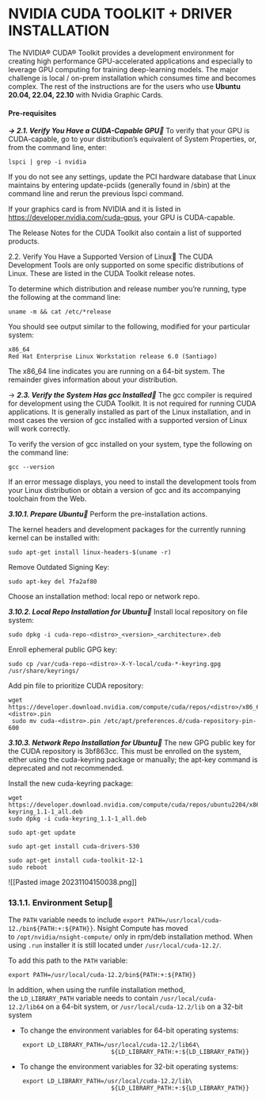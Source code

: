 # NVIDIA CUDA TOOLKIT + DRIVER INSTALLATION

The NVIDIA® CUDA® Toolkit provides a development environment for creating high performance GPU-accelerated applications and especially to leverage GPU computing for training deep-learning models. 
The major challenge is local / on-prem installation which consumes time and becomes complex. 
The rest of the instructions are for the users who use **Ubuntu 20.04, 22.04, 22.10** with Nvidia Graphic Cards. 

#### Pre-requisites

***-> 2.1. Verify You Have a CUDA-Capable GPU***
To verify that your GPU is CUDA-capable, go to your distribution’s equivalent of System Properties, or, from the command line, enter:

```
lspci | grep -i nvidia
```
If you do not see any settings, update the PCI hardware database that Linux maintains by entering update-pciids (generally found in /sbin) at the command line and rerun the previous lspci command.

If your graphics card is from NVIDIA and it is listed in https://developer.nvidia.com/cuda-gpus, your GPU is CUDA-capable.

The Release Notes for the CUDA Toolkit also contain a list of supported products.

2.2. Verify You Have a Supported Version of Linux
The CUDA Development Tools are only supported on some specific distributions of Linux. These are listed in the CUDA Toolkit release notes.

To determine which distribution and release number you’re running, type the following at the command line:

```
uname -m && cat /etc/*release
```
You should see output similar to the following, modified for your particular system:

```
x86_64
Red Hat Enterprise Linux Workstation release 6.0 (Santiago)
```
The x86_64 line indicates you are running on a 64-bit system. The remainder gives information about your distribution.

-> ***2.3. Verify the System Has gcc Installed***
The gcc compiler is required for development using the CUDA Toolkit. It is not required for running CUDA applications. It is generally installed as part of the Linux installation, and in most cases the version of gcc installed with a supported version of Linux will work correctly.

To verify the version of gcc installed on your system, type the following on the command line:

```
gcc --version
```
If an error message displays, you need to install the development tools from your Linux distribution or obtain a version of gcc and its accompanying toolchain from the Web.


***3.10.1. Prepare Ubuntu***
Perform the pre-installation actions.

The kernel headers and development packages for the currently running kernel can be installed with:

```
sudo apt-get install linux-headers-$(uname -r)
```
Remove Outdated Signing Key:

```
sudo apt-key del 7fa2af80
```
Choose an installation method: local repo or network repo.

***3.10.2. Local Repo Installation for Ubuntu***
Install local repository on file system:

```
sudo dpkg -i cuda-repo-<distro>_<version>_<architecture>.deb
```
Enroll ephemeral public GPG key:

```
sudo cp /var/cuda-repo-<distro>-X-Y-local/cuda-*-keyring.gpg /usr/share/keyrings/
```
Add pin file to prioritize CUDA repository:

```
wget https://developer.download.nvidia.com/compute/cuda/repos/<distro>/x86_64/cuda-<distro>.pin
 sudo mv cuda-<distro>.pin /etc/apt/preferences.d/cuda-repository-pin-600
```

***3.10.3. Network Repo Installation for Ubuntu***
The new GPG public key for the CUDA repository is 3bf863cc. This must be enrolled on the system, either using the cuda-keyring package or manually; the apt-key command is deprecated and not recommended.

Install the new cuda-keyring package:

```
wget https://developer.download.nvidia.com/compute/cuda/repos/ubuntu2204/x86_64/cuda-keyring_1.1-1_all.deb
sudo dpkg -i cuda-keyring_1.1-1_all.deb
```

```
sudo apt-get update
```

```
sudo apt-get install cuda-drivers-530
```

```
sudo apt-get install cuda-toolkit-12-1
sudo reboot
```

![[Pasted image 20231104150038.png]]

### 13.1.1. Environment Setup[]( https://docs.nvidia.com/cuda/cuda-installation-guide-linux/index.html#environment-setup "Permalink to this headline")

The `PATH` variable needs to include `export PATH=/usr/local/cuda-12./bin${PATH:+:${PATH}}`. Nsight Compute has moved to `/opt/nvidia/nsight-compute/` only in rpm/deb installation method. When using `.run` installer it is still located under `/usr/local/cuda-12.2/`.

To add this path to the `PATH` variable:

```
export PATH=/usr/local/cuda-12.2/bin${PATH:+:${PATH}}
```

In addition, when using the runfile installation method, the `LD_LIBRARY_PATH` variable needs to contain `/usr/local/cuda-12.2/lib64` on a 64-bit system, or `/usr/local/cuda-12.2/lib` on a 32-bit system

- To change the environment variables for 64-bit operating systems:
    
```
    export LD_LIBRARY_PATH=/usr/local/cuda-12.2/lib64\
                             ${LD_LIBRARY_PATH:+:${LD_LIBRARY_PATH}}
```
    
- To change the environment variables for 32-bit operating systems:
    
```
    export LD_LIBRARY_PATH=/usr/local/cuda-12.2/lib\
                             ${LD_LIBRARY_PATH:+:${LD_LIBRARY_PATH}}
```
